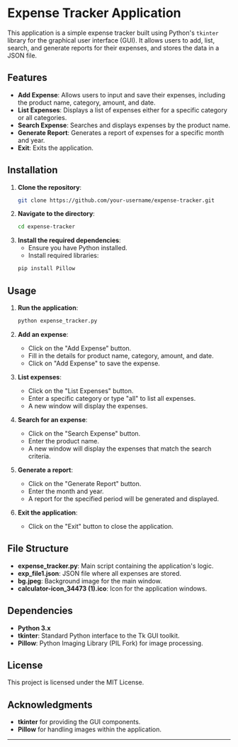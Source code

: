 # Expense Tracker Application

This application is a simple expense tracker built using Python's `tkinter` library for the graphical user interface (GUI). It allows users to add, list, search, and generate reports for their expenses, and stores the data in a JSON file.

## Features

- **Add Expense**: Allows users to input and save their expenses, including the product name, category, amount, and date.
- **List Expenses**: Displays a list of expenses either for a specific category or all categories.
- **Search Expense**: Searches and displays expenses by the product name.
- **Generate Report**: Generates a report of expenses for a specific month and year.
- **Exit**: Exits the application.

## Installation

1. **Clone the repository**:
    ```bash
    git clone https://github.com/your-username/expense-tracker.git
    ```
2. **Navigate to the directory**:
    ```bash
    cd expense-tracker
    ```
3. **Install the required dependencies**:
    - Ensure you have Python installed.
    - Install required libraries:
    ```bash
    pip install Pillow
    ```

## Usage

1. **Run the application**:
    ```bash
    python expense_tracker.py
    ```
2. **Add an expense**:
    - Click on the "Add Expense" button.
    - Fill in the details for product name, category, amount, and date.
    - Click on "Add Expense" to save the expense.
    
3. **List expenses**:
    - Click on the "List Expenses" button.
    - Enter a specific category or type "all" to list all expenses.
    - A new window will display the expenses.
    
4. **Search for an expense**:
    - Click on the "Search Expense" button.
    - Enter the product name.
    - A new window will display the expenses that match the search criteria.
    
5. **Generate a report**:
    - Click on the "Generate Report" button.
    - Enter the month and year.
    - A report for the specified period will be generated and displayed.

6. **Exit the application**:
    - Click on the "Exit" button to close the application.

## File Structure

- **expense_tracker.py**: Main script containing the application's logic.
- **exp_file1.json**: JSON file where all expenses are stored.
- **bg.jpeg**: Background image for the main window.
- **calculator-icon_34473 (1).ico**: Icon for the application windows.

## Dependencies

- **Python 3.x**
- **tkinter**: Standard Python interface to the Tk GUI toolkit.
- **Pillow**: Python Imaging Library (PIL Fork) for image processing.

## License

This project is licensed under the MIT License. 

## Acknowledgments

- **tkinter** for providing the GUI components.
- **Pillow** for handling images within the application.

---


